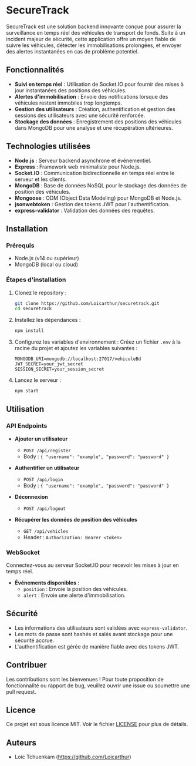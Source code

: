 # SecureTrack

SecureTrack est une solution backend innovante conçue pour assurer la surveillance en temps réel des véhicules de transport de fonds. Suite à un incident majeur de sécurité, cette application offre un moyen fiable de suivre les véhicules, détecter les immobilisations prolongées, et envoyer des alertes instantanées en cas de problème potentiel.

## Fonctionnalités

- **Suivi en temps réel** : Utilisation de Socket.IO pour fournir des mises à jour instantanées des positions des véhicules.
- **Alertes d'immobilisation** : Envoie des notifications lorsque des véhicules restent immobiles trop longtemps.
- **Gestion des utilisateurs** : Création, authentification et gestion des sessions des utilisateurs avec une sécurité renforcée.
- **Stockage des données** : Enregistrement des positions des véhicules dans MongoDB pour une analyse et une récupération ultérieures.

## Technologies utilisées

- **Node.js** : Serveur backend asynchrone et événementiel.
- **Express** : Framework web minimaliste pour Node.js.
- **Socket.IO** : Communication bidirectionnelle en temps réel entre le serveur et les clients.
- **MongoDB** : Base de données NoSQL pour le stockage des données de position des véhicules.
- **Mongoose** : ODM (Object Data Modeling) pour MongoDB et Node.js.
- **jsonwebtoken** : Gestion des tokens JWT pour l'authentification.
- **express-validator** : Validation des données des requêtes.

## Installation

### Prérequis

- Node.js (v14 ou supérieur)
- MongoDB (local ou cloud)

### Étapes d'installation

1. Clonez le repository :
    ```bash
    git clone https://github.com/Loicarthur/securetrack.git
    cd securetrack
    ```

2. Installez les dépendances :
    ```bash
    npm install
    ```

3. Configurez les variables d'environnement :
   Créez un fichier `.env` à la racine du projet et ajoutez les variables suivantes :
    ```env
    MONGODB_URI=mongodb://localhost:27017/vehiculeBd
    JWT_SECRET=your_jwt_secret
    SESSION_SECRET=your_session_secret
    ```

4. Lancez le serveur :
    ```bash
    npm start
    ```

## Utilisation

### API Endpoints

- **Ajouter un utilisateur**
    - `POST /api/register`
    - Body : `{ "username": "example", "password": "password" }`

- **Authentifier un utilisateur**
    - `POST /api/login`
    - Body : `{ "username": "example", "password": "password" }`

- **Déconnexion**
    - `POST /api/logout`

- **Récupérer les données de position des véhicules**
    - `GET /api/vehicles`
    - Header : `Authorization: Bearer <token>`

### WebSocket

Connectez-vous au serveur Socket.IO pour recevoir les mises à jour en temps réel.

- **Événements disponibles** :
    - `position` : Envoie la position des véhicules.
    - `alert` : Envoie une alerte d'immobilisation.

## Sécurité

- Les informations des utilisateurs sont validées avec `express-validator`.
- Les mots de passe sont hashés et salés avant stockage pour une sécurité accrue.
- L'authentification est gérée de manière fiable avec des tokens JWT.

## Contribuer

Les contributions sont les bienvenues ! Pour toute proposition de fonctionnalité ou rapport de bug, veuillez ouvrir une issue ou soumettre une pull request.

## Licence

Ce projet est sous licence MIT. Voir le fichier [LICENSE](LICENSE) pour plus de détails.

## Auteurs

- Loic Tchuenkam (https://github.com/Loicarthur)

#
